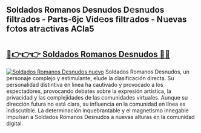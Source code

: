 ## Soldados Romanos Desnudos D𝚎sn𝚞dos filtr𝚊dos - Parts-6jc Vid𝚎os filtr𝚊dos - N𝚞evas f𝚘tos atr𝚊ctivas ACIa5

# <h2><a href="http://mb9xln.tromn.icu/?c=Soldados+Romanos+Desnudos">🔗👉👉👉 Soldados Romanos Desnudos 🔗🔗</a></h2>

[![Soldados Romanos Desnudos nuevo](https://i.imgur.com/pEAQMta.gif)](http://mb9xln.tromn.icu/?c=Soldados+Romanos+Desnudos)
Soldados Romanos Desnudos, un personaje complejo y estimulante, elude la clasificación directa. Su personalidad distintiva en línea ha cautivado y provocado a los espectadores, provocando debates sobre la expresión artística, la privacidad y las complejidades de las comunidades virtuales. Aunque su dirección futura no está clara, su influencia en la comunidad en línea es indiscutible. La determinación inquebrantable y el magnetismo innegable impulsan a Soldados Romanos Desnudos a nuevas alturas en la comunidad digital.
